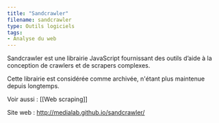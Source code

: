 ```yaml
---
title: "Sandcrawler"
filename: sandcrawler
type: Outils logiciels
tags:
- Analyse du web
---
```


Sandcrawler est une librairie JavaScript fournissant des outils d’aide à la conception de crawlers et de scrapers complexes.

Cette librairie est considérée comme archivée, n'étant plus maintenue depuis longtemps.

Voir aussi : [[Web scraping]]

Site web : <http://medialab.github.io/sandcrawler/>

